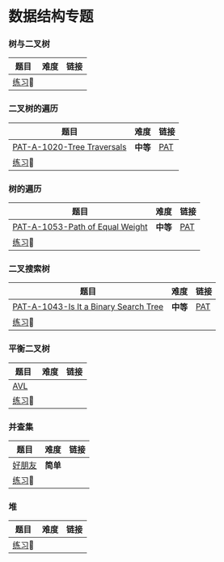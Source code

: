 # 数据结构专题

### 树与二叉树

| 题目                                                    | 难度 | 链接 |
| ------------------------------------------------------- | ---- | ---- |
| [练习](http://codeup.cn/contest.php?cid=100000610):bus: |      |      |



### 二叉树的遍历

| 题目                                                    | 难度     | 链接                                                         |
| ------------------------------------------------------- | -------- | ------------------------------------------------------------ |
| [PAT-A-1020-Tree Traversals](PAT-A-1020.cpp)            | **中等** | [PAT](https://pintia.cn/problem-sets/994805342720868352/problems/994805485033603072) |
| [练习](http://codeup.cn/contest.php?cid=100000611):bus: |          |                                                              |



### 树的遍历

| 题目                                                    | 难度     | 链接                                                         |
| ------------------------------------------------------- | -------- | ------------------------------------------------------------ |
| [PAT-A-1053-Path of Equal Weight](PAT-A-1053.cpp)       | **中等** | [PAT](https://pintia.cn/problem-sets/994805342720868352/problems/994805424153280512) |
| [练习](http://codeup.cn/contest.php?cid=100000612):bus: |          |                                                              |



### 二叉搜索树

| 题目                                                    | 难度     | 链接                                                         |
| ------------------------------------------------------- | -------- | ------------------------------------------------------------ |
| [PAT-A-1043-Is It a Binary Search Tree](PAT-A-1043.cpp) | **中等** | [PAT](https://pintia.cn/problem-sets/994805342720868352/problems/994805440976633856) |
| [练习](http://codeup.cn/contest.php?cid=100000613):bus: |          |                                                              |



### 平衡二叉树

| 题目                                                    | 难度 | 链接 |
| ------------------------------------------------------- | ---- | ---- |
| [AVL](AVL.cpp)                                          |      |      |
| [练习](http://codeup.cn/contest.php?cid=100000614):bus: |      |      |



### 并查集

| 题目                                                    | 难度     | 链接 |
| ------------------------------------------------------- | -------- | ---- |
| [好朋友](好朋友.cpp)                                    | **简单** |      |
| [练习](http://codeup.cn/contest.php?cid=100000615):bus: |          |      |



### 堆

| 题目                                                    | 难度 | 链接 |
| ------------------------------------------------------- | ---- | ---- |
| [练习](http://codeup.cn/contest.php?cid=100000616):bus: |      |      |











